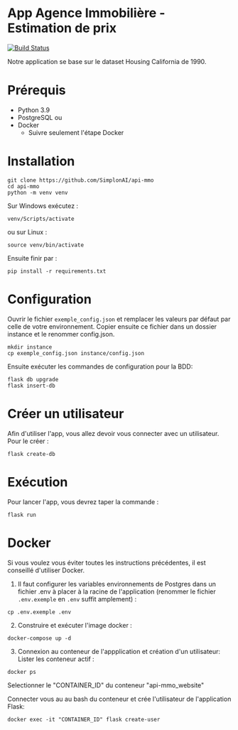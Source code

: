# App Agence Immobilière - Estimation de prix
[![Build Status](https://travis-ci.com/SimplonAI/api-mmo.svg?token=54ssNXAp4tdWQ5mk1zsT&branch=main)](https://travis-ci.com/SimplonAI/api-mmo)

Notre application se base sur le dataset Housing California de 1990.

# Prérequis
* Python 3.9
* PostgreSQL
ou
* Docker
    * Suivre seulement l'étape Docker

# Installation
```console
git clone https://github.com/SimplonAI/api-mmo
cd api-mmo
python -m venv venv
```
Sur Windows exécutez :
```console
venv/Scripts/activate
```
ou sur Linux :
```console
source venv/bin/activate
```
Ensuite finir par :
```console
pip install -r requirements.txt
```

# Configuration
Ouvrir le fichier `exemple_config.json` et remplacer les valeurs par défaut par celle de votre environnement. Copier ensuite ce fichier dans un dossier instance et le renommer config.json.
```console
mkdir instance
cp exemple_config.json instance/config.json
```
Ensuite exécuter les commandes de configuration pour la BDD:
```console
flask db upgrade
flask insert-db
```

# Créer un utilisateur
Afin d'utiliser l'app, vous allez devoir vous connecter avec un utilisateur. Pour le créer :
```console
flask create-db
```

# Exécution
Pour lancer l'app, vous devrez taper la commande :
```console
flask run
```

# Docker
Si vous voulez vous éviter toutes les instructions précédentes, il est conseillé d'utiliser Docker.
1. Il faut configurer les variables environnements de Postgres dans un fichier .env à placer à la racine de l'application (renommer le fichier `.env.exemple` en `.env` suffit amplement) :
```console
cp .env.exemple .env
```
2. Construire et exécuter l'image docker :
```console
docker-compose up -d
```
3. Connexion au conteneur de l'appplication et création d'un utilisateur:
Lister les conteneur actif :
```console
docker ps
```
Selectionner le "CONTAINER_ID" du conteneur "api-mmo_website"

Connecter vous au au bash du conteneur et crée l'utilisateur de l'application Flask:

```console
docker exec -it "CONTAINER_ID" flask create-user
```